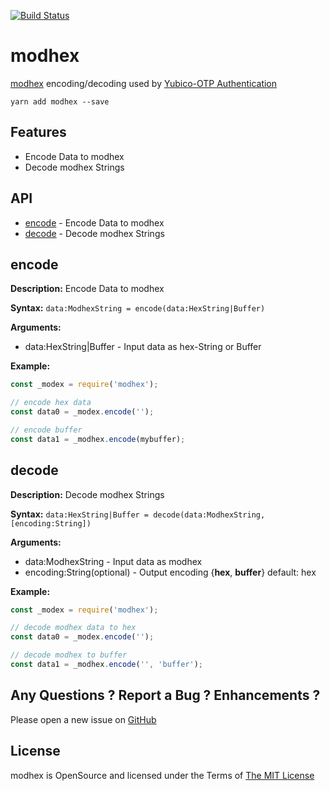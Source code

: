 [![Build Status](https://travis-ci.org/AndiDittrich/Node.modhex.svg?branch=master)](https://travis-ci.org/AndiDittrich/Node.modhex)

modhex
=========================

[modhex](https://developers.yubico.com/yubico-c/Manuals/modhex.1.html) encoding/decoding used by [Yubico-OTP Authentication](https://developers.yubico.com/OTP/)

```
yarn add modhex --save
```

Features
------------------------------

* Encode Data to modhex
* Decode modhex Strings 

API
------------------------------

 * [encode](#encode) - Encode Data to modhex
 * [decode](#decode) - Decode modhex Strings 


encode
------------------------------

**Description:** Encode Data to modhex

**Syntax:** `data:ModhexString = encode(data:HexString|Buffer)`

**Arguments:**

 * data:HexString|Buffer - Input data as hex-String or Buffer

**Example:**

```js
const _modex = require('modhex');

// encode hex data
const data0 = _modex.encode('');

// encode buffer
const data1 = _modhex.encode(mybuffer);
```

decode
------------------------------

**Description:** Decode modhex Strings 

**Syntax:** `data:HexString|Buffer = decode(data:ModhexString, [encoding:String])`

**Arguments:**

 * data:ModhexString - Input data as modhex
 * encoding:String(optional) - Output encoding {**hex**, **buffer**} default: hex

**Example:**

```js
const _modex = require('modhex');

// decode modhex data to hex
const data0 = _modex.encode('');

// decode modhex to buffer
const data1 = _modhex.encode('', 'buffer');
```

Any Questions ? Report a Bug ? Enhancements ?
---------------------------------------------
Please open a new issue on [GitHub](https://github.com/AndiDittrich/Node.modhex/issues)

License
-------
modhex is OpenSource and licensed under the Terms of [The MIT License](LICENSE.md)
